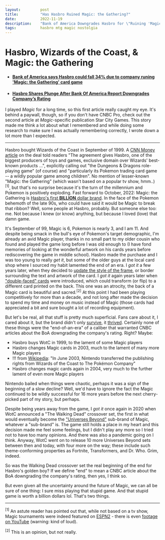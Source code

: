 ```yaml
---
layout:         post
title:          "Has Hasbro Ruined Magic: the Gathering?"
date:           2022-11-19
description:    "Bank of America Downgrades Hasbro for \"Ruining 'Magic: the Gathering' card game\""
tags:           hasbro mtg magic nostolgia
---
```


# Hasbro, Wizards of the Coast, & Magic: the Gathering

- #### [Bank of America says Hasbro could fall 34% due to company runing 'Magic: the Gathering' card game](https://www.cnbc.com/2022/11/14/bank-of-america-says-hasbro-could-fall-34percent-as-company-kills-magic-the-gathering-card-game.html)
- #### [Hasbro Shares Plunge After Bank Of America Report Downgrades Company’s Rating](https://articles.starcitygames.com/magic-the-gathering/hasbro-shares-plunge-after-bank-of-america-report-downgrades-companys-rating/)

I played *Magic* for a long time, so this first article really caught my eye. It's behind a paywall, though, so if you don't have CNBC Pro, check out the second article at *Magic*-specific publication Star City Games. This story made me think a lot about what I remembered and while doing some research to make sure I was actually remembering correctly, I wrote down a lot more than I expected.

---

Hasbro bought Wizards of the Coast in September of 1999. A [CNN Money article](https://money.cnn.com/1999/09/09/deals/hasbro/) on the deal told readers "The agreement gives Hasbro, one of the biggest producers of toys and games, exclusive domain over Wizards' best-known products ...", explicitly calling out "the Dungeons & Dragons role-playing game" (of course) and "particularly its Pokemon trading card game -- a wildly popular game among children". No mention of lesser-known "Magic: the Gathering" (which wasn't based on a popular tv show, hmm..)<sup>[1]</sup>, but that's no surprise because it's the turn of the millennium and Pokemon is positively exploding. Fast forward to October, 2022: Magic: the Gathering is [Hasbro's first **BILLION** dollar brand](https://articles.starcitygames.com/magic-the-gathering/magic-the-gathering-becomes-hasbros-first-1-billion-brand/). In the face of the Pokemon behemoth of the late 90s, who could have said it would be Magic to break that ribbon? Well, some people at Hasbro, probably. But someone else too: me. Not because I knew (or know) anything, but because I loved (love) that damn game.

It's September of 99, Magic is 6, Pokemon is nearly 3, and I am 11. And despite being smack in the bull's eye of Pokemon's target demographic, I'm already an avid Magic player, thanks in no small part to my older cousin who found and played the game long before I was old enough to (I have fond memories of looking at the wonderful artwork on his cards years before rediscovering the game in middle school). Hasbro made the purchase and I was too young to really *get it*, but some of the older guys at the local card shop where I sourced my habit lamented the end of an era. I *got it* a few years later, when they decided to [update the style of the frame](https://mtg.fandom.com/wiki/Eighth_Edition#Card_frame), or border surrounding the text and artwork of the card. I *got it* again years later when ["double-faced" cards](https://mtg.fandom.com/wiki/Double-faced_card) were introduced, which could transform (or flip) to a different card printed on the back. This one was an atrocity, the back of a Magic card is beautiful and sacred.<sup>[2]</sup> At this point I had been playing competitively for more than a decade, and not long after made the decision to spend my time and money on music instead of Magic (those cards had appreciated a bit and sure bought a lot of recording equipment).

But let's be real, all that stuff is pretty much superficial. Fans care about it, I cared about it, but the brand didn't only [survive](https://www.forbes.com/sites/joeparlock/2021/02/09/magic-the-gathering-had-its-best-financial-year-ever-in-2020/?sh=33db86381f0a), it [thrived](https://www.thegamer.com/2021-magic-the-gathering-best-year/). Certainly none of these things were the "end-of-an-era" of a caliber that warranted CNBC articles about the BoA downgrading the company's rating. Right? Maybe:

- Hasbro buys WotC in 1999, to the lament of some Magic players
- Hasbro changes Magic cards in 2003, much to the lament of many more Magic players
- !!! from [Wikipedia](https://en.wikipedia.org/wiki/Pok%C3%A9mon_Trading_Card_Game): "In June 2003, Nintendo transferred the publishing rights from Wizards of the Coast to The Pokémon Company"
- Hasbro changes magic cards again in 2004, very much to the further lament of even more Magic players

Nintendo bailed when things were chaotic, perhaps it was a sign of the beginning of a slow decline? Well, we'd have to ignore the fact the Magic continued to be wildly successful for 16 more years before the next cherry-picked part of my story, but perhaps.

Despite being years away from the game, I *got it* once again in 2020 when WotC announced a "The Walking Dead" crossover set, the first in what would eventually become the ["Universes Beyond"](https://mtg.fandom.com/wiki/Universes_Beyond) sub-brand of Magic, whatever a "sub-brand" is. The game still holds a place in my heart and this decision made me feel some feelings, but I didn't play any more so I tried not to have too many opinions. And there was also a pandemic going on I think. Anyway, WotC went on to release 10 more Universes Beyond sets between then and today, with four more on the way; these include such theme-conforming properties as Fortnite, Transformers, and Dr. Who. Grim, indeed.

So was the Walking Dead crossover set the real beginning of the end for Hasbro's golden boy? If we define "end" to mean a CNBC article about the BoA downgrading the company's rating, then yes, I think so.

But even given all the uncertainty around the future of Magic, we can all be sure of one thing: I sure miss playing that stupid game. And that stupid game is worth a billion dollars lol. That's two things.

---

<sup>[1]</sup> An astute reader has pointed out that, while not based on a tv show, Magic tournaments were indeed featured on [ESPN2](https://mtg.fandom.com/wiki/ESPN) - there is even [footage on YouTube](https://www.youtube.com/watch?v=DQuXalg4PKs) (warning: kind of loud).

<sup>[2]</sup> This is an opinion, but not really.
